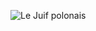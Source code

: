 ![Le Juif polonais](https://upload.wikimedia.org/wikipedia/commons/thumb/4/4b/Niels_Bohr_-_LOC_-_ggbain_-_35303.jpg/300px-Niels_Bohr_-_LOC_-_ggbain_-_35303.jpg)